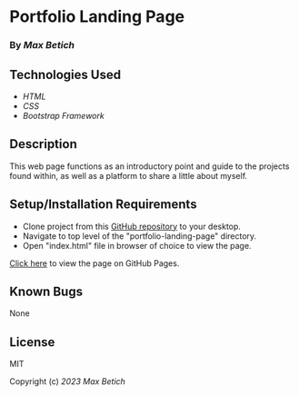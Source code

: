 # **Portfolio Landing Page**

### By _Max Betich_

## Technologies Used

* _HTML_
* _CSS_
* _Bootstrap Framework_

## Description

This web page functions as an introductory point and guide to the projects found within, as well as a platform to share a little about myself.

## Setup/Installation Requirements

* Clone project from this [GitHub repository](https://github.com/MaxBetich/portfolio-landing-page.git) to your desktop.
* Navigate to top level of the "portfolio-landing-page" directory.
* Open "index.html" file in browser of choice to view the page.

[Click here](https://maxbetich.github.io/portfolio-landing-page/) to view the page on GitHub Pages.

## Known Bugs

None

## License

MIT

Copyright (c) _2023_ _Max Betich_
